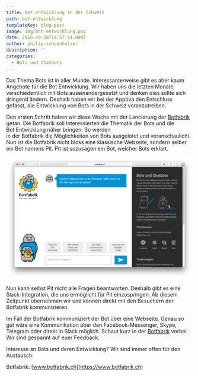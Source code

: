 ```yaml
---
title: Bot Entwicklung in der Schweiz
path: bot-entwicklung
templateKey: blog-post
image: img/bot-entwicklung.png
date: 2016-10-28T14:57:14.000Z
author: philip-schoenholzer
description: ''
categories:
  - Bots und Chatbots
---
```


Das Thema Bots ist in aller Munde. Interessanterweise gibt es aber kaum Angebote für die Bot Entwicklung. Wir haben uns die letzten Monate verschiedentlich mit Bots auseinandergesetzt und denken dies sollte sich dringend ändern. Deshalb haben wir bei der Apptiva den Entschluss gefasst, die Entwicklung von Bots in der Schweiz voranzutreiben.

Den ersten Schritt haben wir diese Woche mit der Lancierung der [Botfabrik](https://www.botfabrik.ch) getan. Die Botfabrik soll Interessierten die Thematik der Bots und die Bot Entwicklung näher bringen. So werden in der Botfabrik die Möglichkeiten von Bots ausgelotet und veranschaulicht. Nun ist die Botfabrik nicht bloss eine klassische Webseite, sondern selber ein Bot namens Pit. Pit ist sozusagen ein Bot, welcher Bots erklärt.

![Screenshot der Webseite botfabrik.ch](img/bot-intro.png)

Nun kann selbst Pit nicht alle Fragen beantworten. Deshalb gibt es eine Slack-Integration, die uns ermöglicht für Pit einzuspringen. Ab diesem Zeitpunkt übernehmen wir und können direkt mit den Besuchern der Botfabrik kommunizieren.

Im Fall der Botfabrik kommuniziert der Bot über eine Webseite. Genau so gut wäre eine Kommunikation über den Facebook-Messenger, Skype, Telegram oder direkt in Slack möglich. Schaut kurz in der [Botfabrik](https://www.botfabrik.ch) vorbei. Wir sind gespannt auf euer Feedback.

Interesse an Bots und deren Entwicklung? Wir sind immer offen für den Austausch.

Botfabrik: [www.botfabrik.ch](https://www.botfabrik.ch)
